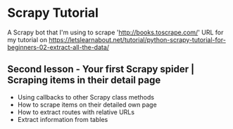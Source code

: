 # Scrapy Tutorial
A Scrapy bot that I'm using to scrape 'http://books.toscrape.com/' URL for my tutorial on https://letslearnabout.net/tutorial/python-scrapy-tutorial-for-beginners-02-extract-all-the-data/


## Second lesson - Your first Scrapy spider | Scraping items in their detail page
- Using callbacks to other Scrapy class methods
- How to scrape items on their detailed own page
- How to extract routes with relative URLs
- Extract information from tables
